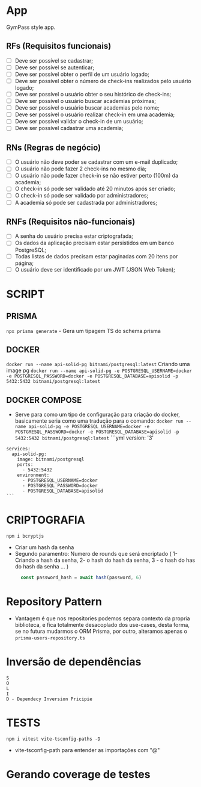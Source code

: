 # App

GymPass style app.

## RFs (Requisitos funcionais)

- [ ] Deve ser possível se cadastrar;
- [ ] Deve ser possível se autenticar;
- [ ] Deve ser possível obter o perfil de um usuário logado;
- [ ] Deve ser possível obter o número de check-ins realizados pelo usuário logado;
- [ ] Deve ser possível o usuário obter o seu histórico de check-ins;
- [ ] Deve ser possível o usuário buscar academias próximas;
- [ ] Deve ser possível o usuário buscar academias pelo nome;
- [ ] Deve ser possível o usuário realizar check-in em uma academia;
- [ ] Deve ser possível validar o check-in de um usuário;
- [ ] Deve ser possível cadastrar uma academia;

## RNs (Regras de negócio)

- [ ] O usuário não deve poder se cadastrar com um e-mail duplicado;
- [ ] O usuário não pode fazer 2 check-ins no mesmo dia;
- [ ] O usuário não pode fazer check-in se não estiver perto (100m) da academia;
- [ ] O check-in só pode ser validado até 20 minutos após ser criado;
- [ ] O check-in só pode ser validado por administradores;
- [ ] A academia só pode ser cadastrada por administradores;

## RNFs (Requisitos não-funcionais)

- [ ] A senha do usuário precisa estar criptografada;
- [ ] Os dados da aplicação precisam estar persistidos em um banco PostgreSQL;
- [ ] Todas listas de dados precisam estar paginadas com 20 itens por página;
- [ ] O usuário deve ser identificado por um JWT (JSON Web Token);

# SCRIPT
  ## PRISMA
  `npx prisma generate` - Gera um tipagem TS do schema.prisma

  ## DOCKER
  `docker run --name api-solid-pg bitnami/postgresql:latest` Criando uma image pg
  `docker run --name api-solid-pg -e POSTGRESQL_USERNAME=docker -e POSTGRESQL_PASSWORD=docker -e POSTGRESQL_DATABASE=apisolid -p 5432:5432 bitnami/postgresql:latest`

  ## DOCKER COMPOSE
   - Serve para como um tipo de configuração para criação do docker,
      basicamente seria como uma tradução para o comando: 
        `docker run --name api-solid-pg -e POSTGRESQL_USERNAME=docker -e POSTGRESQL_PASSWORD=docker -e POSTGRESQL_DATABASE=apisolid -p 5432:5432 bitnami/postgresql:latest`
    ```yml
    version: '3'

    services:
      api-solid-pg:
        image: bitnami/postgresql
        ports:
          - 5432:5432
        environment:
          - POSTGRESQL_USERNAME=docker
          - POSTGRESQL_PASSWORD=docker
          - POSTGRESQL_DATABASE=apisolid
    ```

# CRIPTOGRAFIA
  `npm i bcryptjs`

  - Criar um hash da senha
  - Segundo paramentro: Numero de rounds que será encriptado ( 1- Criando a hash da senha,
    2- o hash do hash da senha, 3 - o hash do has do hash da senha ... )
    ```ts
      const password_hash = await hash(password, 6)
    ```

# Repository Pattern

  - Vantagem é que nos repositories podemos separa contexto da propria biblioteca, e fica totalmente desacoplado 
    dos use-cases, desta forma, se no futura mudarmos o ORM Prisma, por outro, alteramos apenas o `prisma-users-repository.ts` 

# Inversão de dependências
    S
    O
    L
    I
    D - Dependecy Inversion Pricipie

# TESTS
  `npm i vitest vite-tsconfig-paths -D`
  - vite-tsconfig-path para entender as importações com "@"


# Gerando coverage de testes



